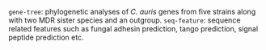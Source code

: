 `gene-tree`: phylogenetic analyses of _C. auris_ genes from five strains along with two MDR sister species and an outgroup.
`seq-feature`: sequence related features such as fungal adhesin prediction, tango prediction, signal peptide prediction etc.
